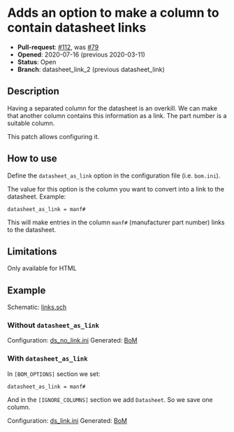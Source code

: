 # Adds an option to make a column to contain datasheet links

- **Pull-request**: [#112](https://github.com/SchrodingersGat/KiBoM/pull/112), was [#79](https://github.com/SchrodingersGat/KiBoM/pull/79)
- **Opened**: 2020-07-16 (previous 2020-03-11)
- **Status**: Open
- **Branch**: datasheet_link_2 (previous datasheet_link)

## Description

Having a separated column for the datasheet is an overkill. We can make that another column contains this information as a link. The part number is a suitable column.

This patch allows configuring it.

## How to use

Define the `datasheet_as_link` option in the configuration file (i.e. `bom.ini`).

The value for this option is the column you want to convert into a link to the datasheet. Example:

```
datasheet_as_link = manf#
```

This will make entries in the column `manf#` (manufacturer part number) links to the datasheet.

## Limitations

Only available for HTML

## Example

Schematic: [links.sch](../../tests/input_samples/links.sch)

### Without `datasheet_as_link`

Configuration: [ds_no_link.ini](examples/ds_no_link.ini)
Generated: [BoM](https://htmlpreview.github.io/?https://github.com/INTI-CMNB/KiBoM/blob/master/doc/Fork_PRs/examples/ds_no_link.html)

### With `datasheet_as_link`

In `[BOM_OPTIONS]` section we set:

```
datasheet_as_link = manf#
```

And in the `[IGNORE_COLUMNS]` section we add `Datasheet`. So we save one column.

Configuration: [ds_link.ini](examples/ds_link.ini)
Generated: [BoM](https://htmlpreview.github.io/?https://github.com/INTI-CMNB/KiBoM/blob/master/doc/Fork_PRs/examples/ds_link.html)

